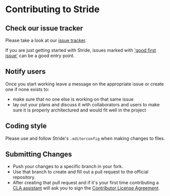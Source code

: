 # Contributing to Stride

## Check our issue tracker

Please take a look at our [issue tracker](https://github.com/stride3d/stride/issues).

If you are just getting started with Stride, issues marked with ['good first issue'](https://github.com/stride3d/stride/labels/good%20first%20issue) can be a good entry point.

## Notify users

Once you start working leave a message on the appropriate issue or create one if none exists to:
* make sure that no one else is working on that same issue
* lay out your plans and discuss it with collaborators and users to make sure it is properly architectured and would fit well in the project

## Coding style

Please use and follow Stride's `.editorconfig` when making changes to files.

## Submitting Changes

* Push your changes to a specific branch in your fork.
* Use that branch to create and fill out a pull request to the official repository.
* After creating that pull request and if it's your first time contributing a [CLA assistant](https://cla-assistant.io/) will ask you to sign the [Contributor License Agreement](https://github.com/stride3d/stride/blob/master/docs/ContributorLicenseAgreement.md).

